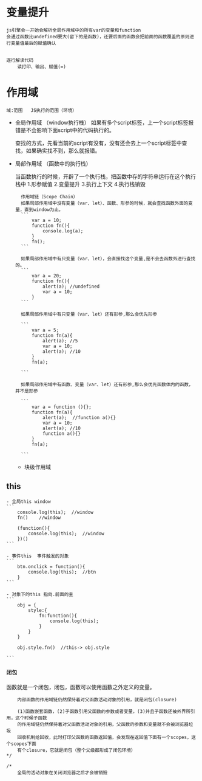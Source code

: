 # 变量提升
    js引擎会一开始会解析全局作用域中的所有var的变量和function
    会通过函数比undefined要大(留下的是函数)，还要后面的函数会把前面的函数覆盖的原则进行变量值最后的赋值确认


    逐行解读代码
        读打印、输出、赋值(=)

# 作用域
    域:范围   JS执行的范围（环境）


- 全局作用域 （window执行栈）
    如果有多个script标签，上一个script标签报错是不会影响下面script中的代码执行的。

    查找的方式，先看当前的script有没有，没有还会去上一个script标签中查找，如果确实找不到，那么就报错。

- 局部作用域 （函数中的执行栈）

    当函数执行的时候，开辟了一个执行栈，把函数中存的字符串运行在这个执行栈中
    1.形参赋值
    2.变量提升
    3.执行上下文
    4.执行栈销毁

        作用域链（Scope Chain）
        如果局部作用域中没有变量（var、let）、函数、形参的时候，就会查找函数外面的变量，直到window为止。
        ``` 
            var a = 10;
            function fn(){
                console.log(a);
            }
            fn();
        ```

        如果局部作用域中有只变量（var、let），会直接找这个变量,是不会去函数外进行查找的。
        ```
            var a = 20;
            function fn(){
                alert(a); //undefined
                var a = 10;
            }
        ```

        如果局部作用域中有只变量（var、let）还有形参,那么会优先形参

        ```
            var a = 5;
            function fn(a){
                alert(a); //5
                var a = 10;
                alert(a); //10
            }
            fn(a);

        ```

        如果局部作用域中有函数、变量（var、let）还有形参,那么会优先函数体内的函数，并不是形参

        ```
            var a = function (){};
            function fn(a){
                alert(a);  //function a(){}
                var a = 10;
                alert(a); //10
                function a(){}
            }
            fn(a);

        ```


    - 块级作用域


## this
    - 全局this window
    ```
        console.log(this);  //window
        fn()    //window

        (function(){
            console.log(this);  //window
        })()
    ```

    - 事件this  事件触发的对象
    ```
        btn.onclick = function(){
            console.log(this);  //btn
        }
    ```

    - 对象下的this 指向.前面的主
    ```
        obj = {
            style:{
                fn:function(){
                    console.log(this);
                }
            }
        }

        obj.style.fn()  //this-> obj.style

    ```

####     闭包
函数就是一个闭包，闭包，函数可以使用函数之外定义的变量。

        内部函数的作用域链仍然保持着对父函数活动对象的引用，就是闭包(closure)

        (1)函数嵌套函数，(2)子函数引用父函数的参数或者变量，(3)并且子函数还被外界所引用，这个时候子函数
        的作用域链仍然保持着对父函数活动对象的引用，父函数的参数和变量就不会被浏览器垃圾
        回收机制给回收，此时打印父函数的函数返回值，会发现在返回值下面有一个scopes，这个scopes下面
        有个closure，它就是闭包（整个父级都形成了闭包环境）
    */

    /*
        全局的活动对象在关闭浏览器之后才会被销毁